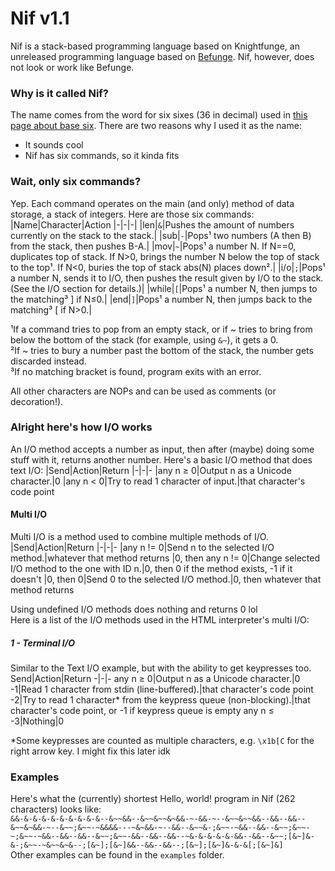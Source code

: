 # Nif v1.1
Nif is a stack-based programming language based on Knightfunge, an unreleased programming language based on [Befunge](https://esolangs.org/wiki/Befunge). Nif, however, does not look or work like Befunge.
### Why is it called Nif?
The name comes from the word for six sixes (36 in decimal) used in [this page about base six](https://www.seximal.net/). There are two reasons why I used it as the name:
 - It sounds cool
 - Nif has six commands, so it kinda fits
### Wait, only six commands?
Yep. Each command operates on the main (and only) method of data storage, a stack of integers.
Here are those six commands:
|Name|Character|Action
|-|-|-|
|len|`&`|Pushes the amount of numbers currently on the stack to the stack.|
|sub|`-`|Pops¹ two numbers (A then B) from the stack, then pushes B-A.|
|mov|`~`|Pops¹ a number N. If N==0, duplicates top of stack. If N>0, brings the number N below the top of stack to the top¹. If N<0, buries the top of stack abs(N) places down².|
|i/o|`;`|Pops¹ a number N, sends it to I/O, then pushes the result given by I/O to the stack. (See the I/O section for details.)|
|while|`[`|Pops¹ a number N, then jumps to the matching³ ] if N≤0.|
|end|`]`|Pops¹ a number N, then jumps back to the matching³ \[ if N>0.|

¹If a command tries to pop from an empty stack, or if ~ tries to bring from below the bottom of the stack (for example, using `&~`), it gets a 0.\
²If ~ tries to bury a number past the bottom of the stack, the number gets discarded instead.\
³If no matching bracket is found, program exits with an error.

All other characters are NOPs and can be used as comments (or decoration!).
### Alright here's how I/O works
An I/O method accepts a number as input, then after (maybe) doing some stuff with it, returns another number. Here's a basic I/O method that does text I/O:
|Send|Action|Return
|-|-|-
|any n ≥ 0|Output n as a Unicode character.|0
|any n < 0|Try to read 1 character of input.|that character's code point
#### Multi I/O
Multi I/O is a method used to combine multiple methods of I/O.
|Send|Action|Return
|-|-|-
|any n != 0|Send n to the selected I/O method.|whatever that method returns
|0, then any n != 0|Change selected I/O method to the one with ID n.|0, then 0 if the method exists, -1 if it doesn't
|0, then 0|Send 0 to the selected I/O method.|0, then whatever that method returns

Using undefined I/O methods does nothing and returns 0 lol\
Here is a list of the I/O methods used in the HTML interpreter's multi I/O:
##### 1 - Terminal I/O
Similar to the Text I/O example, but with the ability to get keypresses too.
Send|Action|Return
-|-|-
any n ≥ 0|Output n as a Unicode character.|0
-1|Read 1 character from stdin (line-buffered).|that character's code point
-2|Try to read 1 character* from the keypress queue (non-blocking).|that character's code point, or -1 if keypress queue is empty
any n ≤ -3|Nothing|0

*Some keypresses are counted as multiple characters, e.g. `\x1b[C` for the right arrow key. I might fix this later idk
### Examples
Here's what the (currently) shortest Hello, world! program in Nif (262 characters) looks like:\
```&&-&-&-&-&-&-&-&-&-&--&~~&&--&~~&~~&~&&-~-&&-~--&~~&~~&&--&&--&&--&~~&~&&-~--&~~;&~~-~&&&&---~&~&&-~--&&--&~~&-;&~~-~&&--&&--&~~;&~~-~;&~~-~&&--&&--&&--&~~;&~~-&&--&&--&&--~&-&-&-&-&-&&--&&--&~~;[&~]&-&-;&~~-~&~~&~&--;[&~];[&~]&&--&&--&&--;[&~];[&~]&-&-&[;[&~]&]```\
Other examples can be found in the `examples` folder.
